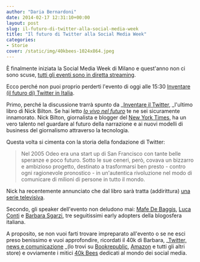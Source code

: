 ```yaml
---
author: "Daria Bernardoni"
date: 2014-02-17 12:31:10+00:00
layout: post
slug: il-futuro-di-twitter-alla-social-media-week
title: "Il futuro di Twitter alla Social Media Week"
categories:
- Storie
cover: /static/img/40kbees-1024x864.jpeg
---
```



È finalmente iniziata la Social Media Week di Milano e quest'anno non ci sono scuse, [tutti gli eventi sono in diretta streaming](http://live.tim.it/smw/it.html).

Ecco perché non puoi proprio perderti l'evento di oggi alle 15:30 [Inventare (il futuro di) Twitter in Italia](http://socialmediaweek.org/milan/events/?id=166577).

Primo, perché la discussione trarrà spunto da _[Inventare il Twitter](http://www.bookrepublic.it/book/9788852047107-inventare-twitter/), _l'ultimo libro di Nick Bilton. Se hai letto [_Io vivo nel futuro_](http://www.codiceedizioni.it/libri/io-vivo-nel-futuro/) te ne sei sicuramente innamorato. Nick Bilton, giornalista e blogger del [New York Times](http://bits.blogs.nytimes.com/author/nick-bilton/), ha un vero talento nel guardare al futuro della narrazione e ai nuovi modelli di business del giornalismo attraverso la tecnologia.

Questa volta si cimenta con la storia della fondazione di Twitter:

> Nel 2005 Odeo era una start up di San Francisco con tante belle speranze e poco futuro. Sotto le sue ceneri, però, covava un bizzarro e ambizioso progetto, destinato a trasformarsi ben presto - contro ogni ragionevole pronostico - in un'autentica rivoluzione nel modo di comunicare di milioni di persone in tutto il mondo.

Nick ha recentemente annunciato che dal libro sarà tratta (addirittura) [una serie televisiva](http://www.nickbilton.com/2013/12/18/hatching-twitter-tv-show/).

Secondo, gli speaker dell'evento non deludono mai: [Mafe De Baggis](https://twitter.com/mafedebaggis), [Luca Conti](https://twitter.com/pandemia) e [Barbara Sgarzi](https://twitter.com/barbarasgarzi), tre seguitissimi early adopters della blogosfera italiana.

A proposito, se non vuoi farti trovare impreparato all'evento o se ne esci preso benissimo e vuoi approfondire, ricordati il 40k di Barbara, _[Twitter, news e comunicazione](http://40k.it/blog/2012/07/30/twitter-news-e-comunicazione/) _(lo trovi su [Bookrepublic](http://www.bookrepublic.it/book/9788898001064-twitter-news-e-comunicazione/), [Amazon](http://www.amazon.it/Twitter-news-comunicazione-Barbara-Sgarzi-ebook/dp/B008PVCWY8/) e tutti gli altri store) e ovviamente i mitici [40k Bees](http://www.bookrepublic.it/collana/40k-bees/) dedicati al mondo dei social media.